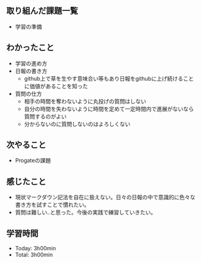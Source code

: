 ## 取り組んだ課題一覧
- 学習の準備
## わかったこと
- 学習の進め方
- 日報の書き方
  - github上で草を生やす意味合い等もあり日報をgithubに上げ続けることに価値があることを知った
- 質問の仕方
  - 相手の時間を奪わないように丸投げの質問はしない
  - 自分の時間を失わないように時間を定めて一定時間内で進展がないなら質問するのがよい
  - 分からないのに質問しないのはよろしくない
## 次やること
- Progateの課題
## 感じたこと
- 現状マークダウン記法を自在に扱えない。日々の日報の中で意識的に色々な書き方を試すことで慣れたい。
- 質問は難しい..と思った。今後の実践で練習していきたい。
## 学習時間
- Today: 3h00min
- Total: 3h00min
